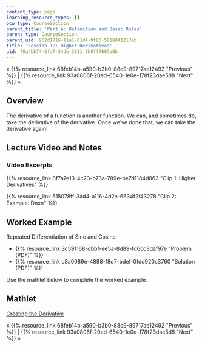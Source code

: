 ```yaml
---
content_type: page
learning_resource_types: []
ocw_type: CourseSection
parent_title: 'Part A: Definition and Basic Rules'
parent_type: CourseSection
parent_uid: 962d1716-11a1-01d4-9f86-5818d41217eb
title: 'Session 12: Higher Derivatives'
uid: f0a4bb74-6fd7-34de-3811-8b0ff7607e0b
---
```


« {{% resource_link 68feb14b-a590-b3b0-88c9-89717ae12492 "Previous" %}} | {{% resource_link 93a0806f-20ed-6540-1e0e-178f23dae5d8 "Next" %}} »

Overview
--------

The derivative of a function is another function. We can, and sometimes do, take the derivative of the derivative. Once we've done that, we can take the derivative again!

Lecture Video and Notes
-----------------------

### Video Excerpts

{{% resource_link 8f7a7e13-4c23-b73a-789e-be7d1184d863 "Clip 1: Higher Derivatives" %}}

{{% resource_link 515078ff-3ad4-a116-4d2e-6634f2f43278 "Clip 2: Example: Dnxn" %}}

Worked Example
--------------

Repeated Differentiation of Sine and Cosine

*   {{% resource_link 3c591168-dbbf-ee5a-8d89-fd6cc3daf97e "Problem (PDF)" %}}
*   {{% resource_link c8a0089e-4888-f8d7-bdef-0fdd920c3760 "Solution (PDF)" %}}

Use the mathlet below to complete the worked example.

Mathlet
-------

[Creating the Derivative](/ans7870/18/18.01SC/f10/mathlets/creatingDerivative.html "Open in a new window.")

« {{% resource_link 68feb14b-a590-b3b0-88c9-89717ae12492 "Previous" %}} | {{% resource_link 93a0806f-20ed-6540-1e0e-178f23dae5d8 "Next" %}} »